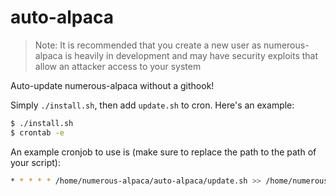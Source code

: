 auto-alpaca
===========

> Note: It is recommended that you create a new user as numerous-alpaca is heavily in development and may have security exploits that allow an attacker access to your system

Auto-update numerous-alpaca without a githook!

Simply `./install.sh`, then add `update.sh` to cron. Here's an example:

```sh
$ ./install.sh
$ crontab -e
```
An example cronjob to use is (make sure to replace the path to the path of your script):
```sh
* * * * * /home/numerous-alpaca/auto-alpaca/update.sh >> /home/numerous-alpaca/auto-alpaca/update.log  2>&1
```
